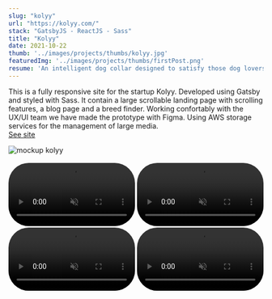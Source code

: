 ```yaml
---
slug: "kolyy"
url: "https://kolyy.com/"
stack: "GatsbyJS - ReactJS - Sass"
title: "Kolyy"
date: 2021-10-22
thumb: '../images/projects/thumbs/kolyy.jpg'
featuredImg: '../images/projects/thumbs/firstPost.png'
resume: 'An intelligent dog collar designed to satisfy those dog lovers who know the importance of keeping their dog healthy and active.'
---
```

<article>
<p>
This is a fully responsive site for the startup Kolyy. Developed using Gatsby and styled with Sass. It contain a large scrollable landing page with scrolling features, a blog page and a breed finder. Working confortably with the UX/UI team we have made the prototype with Figma. Using AWS storage services for the management of large media.
<br/>
<a rel="noreferrer" target="_blank" href='https://kolyy.com/'>
  See site
</a>
</p>
<img src="https://firebasestorage.googleapis.com/v0/b/portfolio-d5c1c.appspot.com/o/kolyy%2Fmockup-kolyy.png?alt=media&token=b6a0bdda-48fe-447a-92dc-79a03473806f" alt="mockup kolyy" />
</article>
<br/>
<section>
<video
        style='border-radius:40px'
        width="250"
        autoplay="autoplay"
        loop=true
        playsInline
        muted
      >
          <source
            src="https://firebasestorage.googleapis.com/v0/b/portfolio-d5c1c.appspot.com/o/kolyy%2Fkolyy1.mp4?alt=media&token=2fb2d8b5-e6b9-408a-a8e9-34944579ca02"
            type="video/mp4"
          />
</video>
<video
        style='border-radius:40px'
        width="250"
        autoplay="autoplay"
        loop=true
        playsInline
        muted
      >
          <source
            src="https://firebasestorage.googleapis.com/v0/b/portfolio-d5c1c.appspot.com/o/kolyy%2Fkolyy2.mp4?alt=media&token=d59696e7-3538-45e6-bd6b-4092387dda1c"
            type="video/mp4"
          />
</video>
<video
        style='border-radius:40px'
        width="250"
        autoplay="autoplay"
        loop=true
        playsInline
        muted
      >
          <source
            src="https://firebasestorage.googleapis.com/v0/b/portfolio-d5c1c.appspot.com/o/kolyy%2Fkolyy3.mp4?alt=media&token=cdef166c-c0af-48e7-96ef-465f45682149"
            type="video/mp4"
          />
</video>
<video
        style='border-radius:40px'
        width="250"
        autoplay="autoplay"
        loop=true
        playsInline
        muted
      >
          <source
            src="https://firebasestorage.googleapis.com/v0/b/portfolio-d5c1c.appspot.com/o/kolyy%2Fkolyy4.mp4?alt=media&token=c21b5ff5-957f-4ab2-a922-d2630e5a00c7"
            type="video/mp4"
          />
</video>
</section>